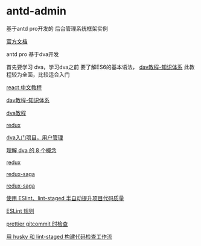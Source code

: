 # antd-admin
基于antd pro开发的 后台管理系统框架实例

[官方文档](https://pro.ant.design/index-cn)


antd pro 基于dva开发 

首先要学习 dva，学习dva之前 要了解ES6的基本语法，
[dav教程-知识体系](https://github.com/dvajs/dva-knowledgemap)
此教程较为全面，比较适合入门




[react 中文教程](https://doc.react-china.org/)

[dav教程-知识体系](https://github.com/dvajs/dva-knowledgemap)

[dva教程](https://github.com/dvajs/dva-docs/tree/master/v1/zh-cn/tutorial)

[redux](https://cn.redux.js.org/)

[dva入门项目，用户管理](https://github.com/sorrycc/blog/issues/62)

[理解 dva 的 8 个概念 ](https://github.com/dvajs/dva/blob/master/docs/Concepts_zh-CN.md)

[redux](https://cn.redux.js.org/)

[redux-saga ](https://github.com/redux-saga/redux-saga)

[redux-saga](https://redux-saga-in-chinese.js.org/)

[使用 ESlint、lint-staged 半自动提升项目代码质量](https://www.jianshu.com/p/cdd749c624d9)

[ESLint 规则](http://eslint.cn/docs/rules/)

[prettier gitcommit 时检查](https://prettier.io/)


[用 husky 和 lint-staged 构建代码检查工作流](https://segmentfault.com/a/1190000009546913)
